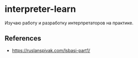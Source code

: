# interpreter-learn

Изучаю работу и разработку интерпретаторов на практике.

## References
- https://ruslanspivak.com/lsbasi-part1/